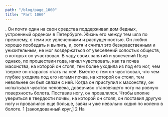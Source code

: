 ```yaml
---
path: "/blog/page_1060"
title: "Part 1060"
---
```


. Он почти один на свои средства поддерживал дом бедных, устроенный орденом в Петербурге.
Жизнь его между тем шла по прежнему, с теми же увлечениями и распущенностью. Он любил хорошо пообедать и выпить, и, хотя и считал это безнравственным и унизительным, не мог воздержаться от увеселений холостых обществ, в которых он участвовал.
В чаду своих занятий и увлечений Пьер однако, по прошествии года, начал чувствовать, как та почва масонства, на которой он стоял, тем более уходила из под его ног, чем тверже он старался стать на ней. Вместе с тем он чувствовал, что чем глубже уходила под его ногами почва, на которой он стоял, тем невольнее он был связан с ней. Когда он приступил к масонству, он испытывал чувство человека, доверчиво становящего ногу на ровную поверхность болота. Поставив ногу, он провалился. Чтобы вполне увериться в твердости почвы, на которой он стоял, он поставил другую ногу и провалился еще больше, завяз и уже невольно ходил по колено в болоте.
1 [заколдованный круг,]
2 На
